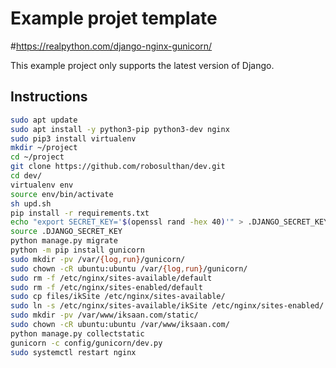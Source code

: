 # Example projet template
#https://realpython.com/django-nginx-gunicorn/

This example project only supports the latest version of Django.

## Instructions
```bash
sudo apt update
sudo apt install -y python3-pip python3-dev nginx
sudo pip3 install virtualenv
mkdir ~/project
cd ~/project
git clone https://github.com/robosulthan/dev.git
cd dev/
virtualenv env
source env/bin/activate
sh upd.sh
pip install -r requirements.txt
echo "export SECRET_KEY='$(openssl rand -hex 40)'" > .DJANGO_SECRET_KEY
source .DJANGO_SECRET_KEY
python manage.py migrate
python -m pip install gunicorn
sudo mkdir -pv /var/{log,run}/gunicorn/
sudo chown -cR ubuntu:ubuntu /var/{log,run}/gunicorn/
sudo rm -f /etc/nginx/sites-available/default
sudo rm -f /etc/nginx/sites-enabled/default
sudo cp files/ikSite /etc/nginx/sites-available/
sudo ln -s /etc/nginx/sites-available/ikSite /etc/nginx/sites-enabled/
sudo mkdir -pv /var/www/iksaan.com/static/
sudo chown -cR ubuntu:ubuntu /var/www/iksaan.com/
python manage.py collectstatic
gunicorn -c config/gunicorn/dev.py
sudo systemctl restart nginx
```
